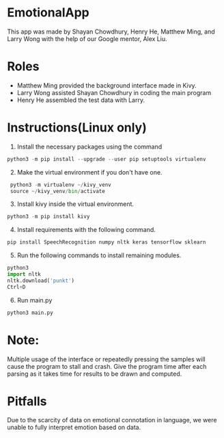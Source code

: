 # EmotionalApp
This app was made by Shayan Chowdhury, Henry He, Matthew Ming, and Larry Wong with the help of our Google mentor, Alex Liu.

# Roles
* Matthew Ming provided the background interface made in Kivy.
* Larry Wong assisted Shayan Chowdhury in coding the main program
* Henry He assembled the test data with Larry.

# Instructions(Linux only)
1. Install the necessary packages using the command
```python
python3 -m pip install --upgrade --user pip setuptools virtualenv
```
2. Make the virtual environment if you don't have one.
```python
 python3 -m virtualenv ~/kivy_venv
 source ~/kivy_venv/bin/activate
```
3. Install kivy inside the virtual environment.
```python
python3 -m pip install kivy
```
4. Install requirements with the following command.
```python
pip install SpeechRecognition numpy nltk keras tensorflow sklearn
```
5. Run the following commands to install remaining modules.
```python
python3
import nltk
nltk.download('punkt')
Ctrl+D
```
6. Run main.py
```python
python3 main.py
```
# Note:
Multiple usage of the interface or repeatedly pressing the samples will cause the program to stall and crash.
Give the program time after each parsing as it takes time for results to be drawn and computed.

# Pitfalls
Due to the scarcity of data on emotional connotation in language, we were unable to fully interpret emotion based on data.
